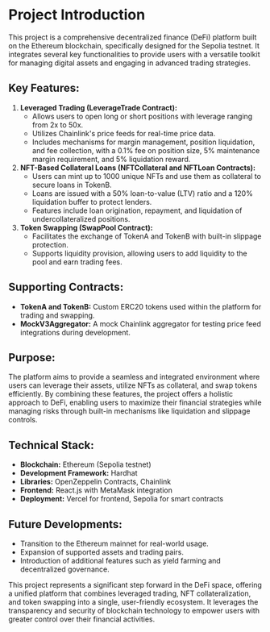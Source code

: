 # Project Introduction

This project is a comprehensive decentralized finance (DeFi) platform built on the Ethereum blockchain, specifically designed for the Sepolia testnet. It integrates several key functionalities to provide users with a versatile toolkit for managing digital assets and engaging in advanced trading strategies.

## Key Features:

1. **Leveraged Trading (LeverageTrade Contract):**
   - Allows users to open long or short positions with leverage ranging from 2x to 50x.
   - Utilizes Chainlink's price feeds for real-time price data.
   - Includes mechanisms for margin management, position liquidation, and fee collection, with a 0.1% fee on position size, 5% maintenance margin requirement, and 5% liquidation reward.
2. **NFT-Based Collateral Loans (NFTCollateral and NFTLoan Contracts):**
   - Users can mint up to 1000 unique NFTs and use them as collateral to secure loans in TokenB.
   - Loans are issued with a 50% loan-to-value (LTV) ratio and a 120% liquidation buffer to protect lenders.
   - Features include loan origination, repayment, and liquidation of undercollateralized positions.
3. **Token Swapping (SwapPool Contract):**
   - Facilitates the exchange of TokenA and TokenB with built-in slippage protection.
   - Supports liquidity provision, allowing users to add liquidity to the pool and earn trading fees.

## Supporting Contracts:

- **TokenA and TokenB:** Custom ERC20 tokens used within the platform for trading and swapping.
- **MockV3Aggregator:** A mock Chainlink aggregator for testing price feed integrations during development.

## Purpose:

The platform aims to provide a seamless and integrated environment where users can leverage their assets, utilize NFTs as collateral, and swap tokens efficiently. By combining these features, the project offers a holistic approach to DeFi, enabling users to maximize their financial strategies while managing risks through built-in mechanisms like liquidation and slippage controls.

## Technical Stack:

- **Blockchain:** Ethereum (Sepolia testnet)
- **Development Framework:** Hardhat
- **Libraries:** OpenZeppelin Contracts, Chainlink
- **Frontend:** React.js with MetaMask integration
- **Deployment:** Vercel for frontend, Sepolia for smart contracts

## Future Developments:

- Transition to the Ethereum mainnet for real-world usage.
- Expansion of supported assets and trading pairs.
- Introduction of additional features such as yield farming and decentralized governance.

This project represents a significant step forward in the DeFi space, offering a unified platform that combines leveraged trading, NFT collateralization, and token swapping into a single, user-friendly ecosystem. It leverages the transparency and security of blockchain technology to empower users with greater control over their financial activities.
